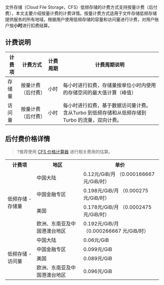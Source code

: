 文件存储（Cloud File Storage，CFS）低频存储的计费方式支持按量计费（后付费），本文主要介绍按量计费的计费详情。按量计费方式适用于文件存储低频存储提供服务的所有地域。根据用户使用低频存储的容量和访问量进行计费，对用户账户按**小时**进行扣费结算。

## 计费说明

| **计费项** | **计费方式**  | **计费周期** | **计费周期说明**                                             |
| ---------- | ------------------ | ------------ | ------------------------------------------------------------ |
| 存储量     |   按量计费（后付费）    | 小时      | 每小时进行扣费，存储量按单位小时内使用的存储空间的最大值计算（峰值） |
| 访问量     |   按量计费（后付费）    | 小时      | 每小时进行扣费，基于数据访问量计费。  含从Turbo 到低频存储和从低频存储到 Turbo 的流量，双向计费。 |

## 后付费价格详情

>?推荐使用 [CFS 价格计算器](https://buy.cloud.tencent.com/price/cfs/calculator) 进行相关费用的估算。

<table>
<tr>
<th><strong><width=15%>计费项</th>
<th><strong><width=15%>地区</th>
<th><strong><width=12%>单价</th>
</tr>
<tr>
<td rowspan=4>低频存储 - 存储量</td>
<td>中国大陆</td>
<td >	0.12元/GiB/月 （0.000166667 元/GiB/时）</td>
</tr>
<tr>
<td>中国金融专区</td>
<td >0.198元/GiB/月 （0.000275 元/GiB/时）</td>
</tr>
<tr>
<td>美国</td>
<td >0.178元/GiB/月 （0.0002475 元/GiB/时）</td>
</tr>
<td>欧洲、东南亚及中国港澳台地区</td>
<td>0.192元/GiB/月 （0.000266667 元/GiB/时）</td>
</tr>
<tr>
<td rowspan=4>低频存储 - 访问量</td>
<td>中国大陆</td>
<td >0.06元/GiB</td>

</tr>
<tr>
<td>中国金融专区</td>
<td >0.099元/GiB</td>
</tr>
<tr>
<td>美国</td>
<td > 0.089元/GiB   </td>
</tr>
<td>欧洲、东南亚及中国港澳台地区</td>
<td>0.096元/GiB </td>
</tr>
</tr>
</table>
